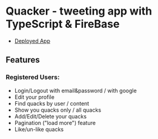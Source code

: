 # Quacker - tweeting app with TypeScript & FireBase

- [Deployed App](https://quacker-6d53d.web.app/login)

## Features
### Registered Users:
- Login/Logout with email&password / with google
- Edit your profile
- Find quacks by user / content
- Show you quacks only / all quacks
- Add/Edit/Delete your quacks
- Pagination ("load more") feature
- Like/un-like quacks
